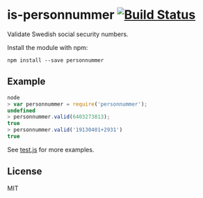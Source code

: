 # is-personnummer [![Build Status](https://secure.travis-ci.org/personnummer/js.png?branch=master)](http://travis-ci.org/personnummer/js)

Validate Swedish social security numbers.

Install the module with npm:

```
npm install --save personnummer
```

## Example

```javascript
node
> var personnummer = require('personnummer');
undefined
> personnummer.valid(6403273813);
true
> personnummer.valid('19130401+2931')
true
```

See [test.js](test.js) for more examples.

## License

MIT
